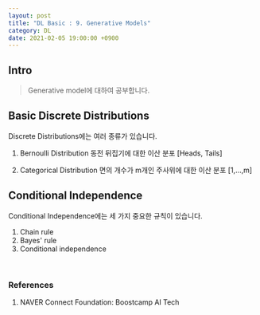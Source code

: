 ```yaml
---
layout: post
title: "DL Basic : 9. Generative Models"
category: DL
date: 2021-02-05 19:00:00 +0900
---
```

## Intro
> Generative model에 대하여 공부합니다.

## Basic Discrete Distributions
Discrete Distributions에는 여러 종류가 있습니다.

1. Bernoulli Distribution
    동전 뒤집기에 대한 이산 분포 [Heads, Tails]

2. Categorical Distribution
    면의 개수가 m개인 주사위에 대한 이산 분포 [1,...,m]

## Conditional Independence
Conditional Independence에는 세 가지 중요한 규칙이 있습니다.

1. Chain rule
2. Bayes' rule
3. Conditional independence

<br/>

### References
1. NAVER Connect Foundation: Boostcamp AI Tech
